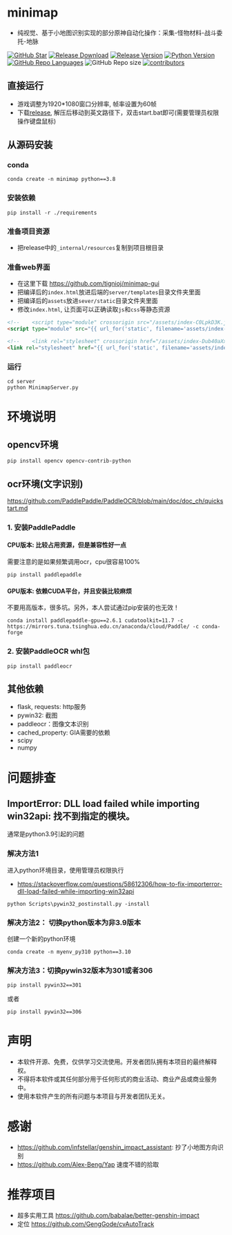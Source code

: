 # minimap
- 纯视觉、基于小地图识别实现的部分原神自动化操作：采集-怪物材料-战斗委托-地脉

[![GitHub Star](https://img.shields.io/github/stars/tignioj/minimap?style=flat-square)](https://github.com/tignioj/minimap/stargazers)
[![Release Download](https://img.shields.io/github/downloads/tignioj/minimap/total?style=flat-square)](https://github.com/tignioj/minimap/releases/latest)
[![Release Version](https://img.shields.io/github/v/release/tignioj/minimap?style=flat-square)](https://github.com/tignioj/minimap/releases/latest)
[![Python Version](https://img.shields.io/badge/python-v3.8.0-blue?style=flat-square)](https://www.python.org/downloads/release/python-380/)
[![GitHub Repo Languages](https://img.shields.io/github/languages/top/tignioj/minimap?style=flat-square)](https://github.com/tignioj/minimap/search?l=Python)
![GitHub Repo size](https://img.shields.io/github/repo-size/tignioj/minimap?style=flat-square&color=3cb371)
[![contributors](https://img.shields.io/github/contributors/tignioj/minimap?style=flat-square)](https://github.com/tignioj/minimap/graphs/contributors)


## 直接运行
- 游戏调整为1920*1080窗口分辨率, 帧率设置为60帧
- 下载[release](https://github.com/tignioj/minimap/releases/latest), 解压后移动到英文路径下，双击start.bat即可(需要管理员权限操作键盘鼠标)

## 从源码安装
### conda
```shell
conda create -n minimap python==3.8
```

### 安装依赖
```text
pip install -r ./requirements
```

### 准备项目资源
- 把release中的`_internal/resources`复制到项目根目录

### 准备web界面
- 在这里下载 https://github.com/tignioj/minimap-gui
- 把编译后的`index.html`放进后端的`server/templates`目录文件夹里面 
- 把编译后的`assets`放进`sever/static`目录文件夹里面
- 修改`index.html`, 让页面可以正确读取`js`和`css`等静态资源

```html
<!--    <script type="module" crossorigin src="/assets/index-C0LpkD3K.js"></script>-->
<script type="module" src="{{ url_for('static', filename='assets/index-C0LpkD3K.js') }}"></script>

<!--    <link rel="stylesheet" crossorigin href="/assets/index-Dub40aXx.css">-->
<link rel="stylesheet" href="{{ url_for('static', filename='assets/index-Dub40aXx.css') }}">
```

### 运行
```shell
cd server
python MinimapServer.py
```

# 环境说明
## opencv环境
```
pip install opencv opencv-contrib-python
```

## ocr环境(文字识别)
https://github.com/PaddlePaddle/PaddleOCR/blob/main/doc/doc_ch/quickstart.md
### 1. 安装PaddlePaddle
####  CPU版本: 比较占用资源，但是兼容性好一点
需要注意的是如果频繁调用ocr，cpu很容易100%
```
pip install paddlepaddle
```
#### GPU版本: 依赖CUDA平台，并且安装比较麻烦
不要用高版本，很多坑。另外，本人尝试通过pip安装的也无效！
```text
conda install paddlepaddle-gpu==2.6.1 cudatoolkit=11.7 -c https://mirrors.tuna.tsinghua.edu.cn/anaconda/cloud/Paddle/ -c conda-forge
```

### 2. 安装PaddleOCR whl包
```
pip install paddleocr
```

## 其他依赖
- flask, requests: http服务
- pywin32: 截图
- paddleocr：图像文本识别
- cached_property:  GIA需要的依赖
- scipy
- numpy

# 问题排查
## ImportError: DLL load failed while importing win32api: 找不到指定的模块。

通常是python3.9引起的问题
### 解决方法1
进入python环境目录，使用管理员权限执行
- https://stackoverflow.com/questions/58612306/how-to-fix-importerror-dll-load-failed-while-importing-win32api
```
python Scripts\pywin32_postinstall.py -install
```
### 解决方法2： 切换python版本为非3.9版本
创建一个新的python环境
```
conda create -n myenv_py310 python==3.10
```

### 解决方法3：切换pywin32版本为301或者306
```text
pip install pywin32==301
```
或者
```text
pip install pywin32==306
```

# 声明
- 本软件开源、免费，仅供学习交流使用。开发者团队拥有本项目的最终解释权。
- 不得将本软件或其任何部分用于任何形式的商业活动、商业产品或商业服务中。
- 使用本软件产生的所有问题与本项目与开发者团队无关。

# 感谢
- https://github.com/infstellar/genshin_impact_assistant: 抄了小地图方向识别
- https://github.com/Alex-Beng/Yap 速度不错的拾取

# 推荐项目
- 超多实用工具 https://github.com/babalae/better-genshin-impact
- 定位 https://github.com/GengGode/cvAutoTrack